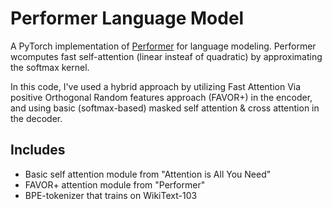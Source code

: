 # Performer Language Model

A PyTorch implementation of [Performer](https://arxiv.org/abs/2009.14794) for language modeling. Performer wcomputes fast self-attention (linear insteaf of quadratic) by approximating the softmax kernel.

In this code, I've used a hybrid approach by utilizing Fast Attention Via positive Orthogonal Random features approach (FAVOR+) in the encoder, and using basic (softmax-based) masked self attention & cross attention in the decoder.

## Includes

- Basic self attention module from "Attention is All You Need"
- FAVOR+ attention module from "Performer"
- BPE-tokenizer that trains on WikiText-103